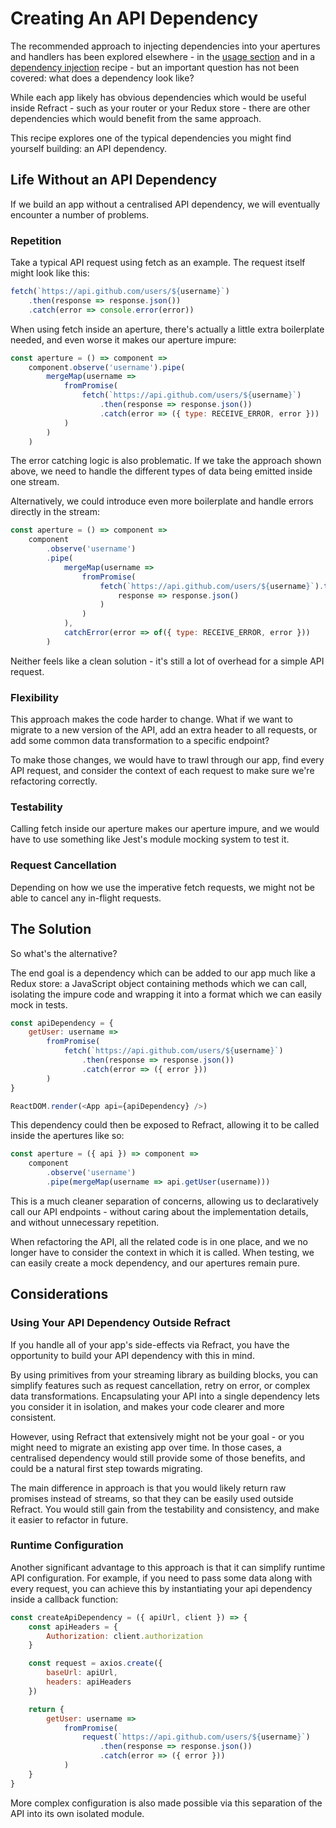 # Creating An API Dependency

The recommended approach to injecting dependencies into your apertures and handlers has been explored elsewhere - in the [usage section](../usage/injecting-dependencies.md) and in a [dependency injection](dependency-injection.md) recipe - but an important question has not been covered: what does a dependency look like?

While each app likely has obvious dependencies which would be useful inside Refract - such as your router or your Redux store - there are other dependencies which would benefit from the same approach.

This recipe explores one of the typical dependencies you might find yourself building: an API dependency.

## Life Without an API Dependency

If we build an app without a centralised API dependency, we will eventually encounter a number of problems.

### Repetition

Take a typical API request using fetch as an example. The request itself might look like this:

```javascript
fetch(`https://api.github.com/users/${username}`)
    .then(response => response.json())
    .catch(error => console.error(error))
```

When using fetch inside an aperture, there's actually a little extra boilerplate needed, and even worse it makes our aperture impure:

```javascript
const aperture = () => component =>
    component.observe('username').pipe(
        mergeMap(username =>
            fromPromise(
                fetch(`https://api.github.com/users/${username}`)
                    .then(response => response.json())
                    .catch(error => ({ type: RECEIVE_ERROR, error }))
            )
        )
    )
```

The error catching logic is also problematic. If we take the approach shown above, we need to handle the different types of data being emitted inside one stream.

Alternatively, we could introduce even more boilerplate and handle errors directly in the stream:

```javascript
const aperture = () => component =>
    component
        .observe('username')
        .pipe(
            mergeMap(username =>
                fromPromise(
                    fetch(`https://api.github.com/users/${username}`).then(
                        response => response.json()
                    )
                )
            ),
            catchError(error => of({ type: RECEIVE_ERROR, error }))
        )
```

Neither feels like a clean solution - it's still a lot of overhead for a simple API request.

### Flexibility

This approach makes the code harder to change. What if we want to migrate to a new version of the API, add an extra header to all requests, or add some common data transformation to a specific endpoint?

To make those changes, we would have to trawl through our app, find every API request, and consider the context of each request to make sure we're refactoring correctly.

### Testability

Calling fetch inside our aperture makes our aperture impure, and we would have to use something like Jest's module mocking system to test it.

### Request Cancellation

Depending on how we use the imperative fetch requests, we might not be able to cancel any in-flight requests.

## The Solution

So what's the alternative?

The end goal is a dependency which can be added to our app much like a Redux store: a JavaScript object containing methods which we can call, isolating the impure code and wrapping it into a format which we can easily mock in tests.

```javascript
const apiDependency = {
    getUser: username =>
        fromPromise(
            fetch(`https://api.github.com/users/${username}`)
                .then(response => response.json())
                .catch(error => ({ error }))
        )
}

ReactDOM.render(<App api={apiDependency} />)
```

This dependency could then be exposed to Refract, allowing it to be called inside the apertures like so:

```javascript
const aperture = ({ api }) => component =>
    component
        .observe('username')
        .pipe(mergeMap(username => api.getUser(username)))
```

This is a much cleaner separation of concerns, allowing us to declaratively call our API endpoints - without caring about the implementation details, and without unnecessary repetition.

When refactoring the API, all the related code is in one place, and we no longer have to consider the context in which it is called. When testing, we can easily create a mock dependency, and our apertures remain pure.

## Considerations

### Using Your API Dependency Outside Refract

If you handle all of your app's side-effects via Refract, you have the opportunity to build your API dependency with this in mind.

By using primitives from your streaming library as building blocks, you can simplify features such as request cancellation, retry on error, or complex data transformations. Encapsulating your API into a single dependency lets you consider it in isolation, and makes your code clearer and more consistent.

However, using Refract that extensively might not be your goal - or you might need to migrate an existing app over time. In those cases, a centralised dependency would still provide some of those benefits, and could be a natural first step towards migrating.

The main difference in approach is that you would likely return raw promises instead of streams, so that they can be easily used outside Refract. You would still gain from the testability and consistency, and make it easier to refactor in future.

### Runtime Configuration

Another significant advantage to this approach is that it can simplify runtime API configuration. For example, if you need to pass some data along with every request, you can achieve this by instantiating your api dependency inside a callback function:

```javascript
const createApiDependency = ({ apiUrl, client }) => {
    const apiHeaders = {
        Authorization: client.authorization
    }

    const request = axios.create({
        baseUrl: apiUrl,
        headers: apiHeaders
    })

    return {
        getUser: username =>
            fromPromise(
                request(`https://api.github.com/users/${username}`)
                    .then(response => response.json())
                    .catch(error => ({ error }))
            )
    }
}
```

More complex configuration is also made possible via this separation of the API into its own isolated module.

